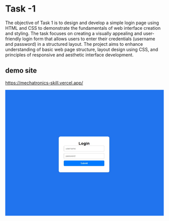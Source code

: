 # Task -1
The objective of Task 1 is to design and develop a simple login page using HTML and CSS to demonstrate the fundamentals of web interface creation and styling. The task focuses on creating a visually appealing and user-friendly login form that allows users to enter their credentials (username and password) in a structured layout. The project aims to enhance understanding of basic web page structure, layout design using CSS, and principles of responsive and aesthetic interface development.

## demo site
https://mechatronics-skill.vercel.app/

<img src="asset/as.jpg" alt="Login Page Screenshot" width="800" height="400">


